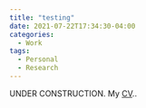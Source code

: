 ```yaml
---
title: "testing"
date: 2021-07-22T17:34:30-04:00
categories:
  - Work
tags:
  - Personal
  - Research
---
```


UNDER CONSTRUCTION.
My [CV][cv]..



[cv]: https://openhearted99.github.io/assets/files/Pena_resume.pdf
